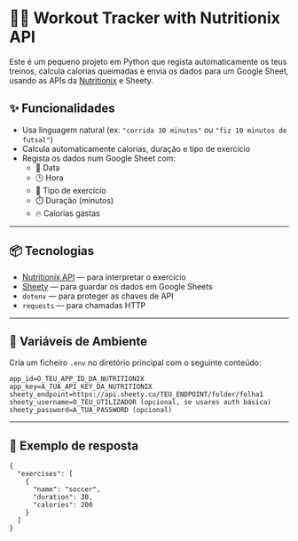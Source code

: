 # 🏋️‍♀️ Workout Tracker with Nutritionix API

Este é um pequeno projeto em Python que regista automaticamente os teus treinos, calcula calorias queimadas e envia os dados para um Google Sheet, usando as APIs da [Nutritionix](https://www.nutritionix.com/business/api) e Sheety.

## ✨ Funcionalidades

- Usa linguagem natural (ex: `"corrida 30 minutos"` ou `"fiz 10 minutos de futsal"`)
- Calcula automaticamente calorias, duração e tipo de exercício
- Regista os dados num Google Sheet com:
  - 📅 Data
  - 🕒 Hora
  - 🏃 Tipo de exercício
  - ⏱️ Duração (minutos)
  - 🔥 Calorias gastas

---

## 📦 Tecnologias

- [Nutritionix API](https://developer.nutritionix.com/) — para interpretar o exercício
- [Sheety](https://sheety.co/) — para guardar os dados em Google Sheets
- `dotenv` — para proteger as chaves de API
- `requests` — para chamadas HTTP

---

## 🔐 Variáveis de Ambiente

Cria um ficheiro `.env` no diretório principal com o seguinte conteúdo:

```env
app_id=O_TEU_APP_ID_DA_NUTRITIONIX
app_key=A_TUA_API_KEY_DA_NUTRITIONIX
sheety_endpoint=https://api.sheety.co/TEU_ENDPOINT/folder/folha1
sheety_username=O_TEU_UTILIZADOR (opcional, se usares auth básica)
sheety_password=A_TUA_PASSWORD (opcional)
```
---
## 📝 Exemplo de resposta
```
{
  "exercises": [
    {
      "name": "soccer",
      "duration": 30,
      "calories": 200
    }
  ]
}
```
